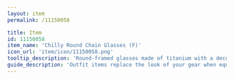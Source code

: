 ```yaml
---
layout: item
permalink: /11150058

title: Item
id: 11150058
item_name: 'Chilly Round Chain Glasses (F)'
icon_url: 'item/icon/11150058.png'
tooltip_description: 'Round-framed glasses made of titanium with a decorative chain.'
guide_description: 'Outfit items replace the look of your gear when equipped.'
---
```

